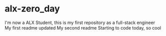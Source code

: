 # alx-zero_day
I'm now a ALX Student, this is my first repository as a full-stack engineer
My first readme updated
My second readme
Starting to code today, so cool
